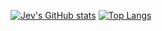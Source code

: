 [![Jev's GitHub stats](https://github-readme-stats.vercel.app/api?username=baldm0mma&theme=radical&show_icons=true&count_private=true)](https://github.com/baldm0mma/github-readme-stats)
[![Top Langs](https://github-readme-stats.vercel.app/api/top-langs/?username=baldm0mma&theme=radical&show_icons=true&count_private=true)](https://github.com/baldm0mma/github-readme-stats)
